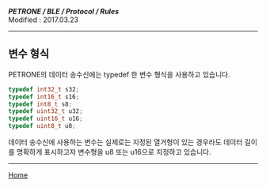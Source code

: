 ***PETRONE / BLE / Protocol / Rules***<br>
Modified : 2017.03.23

---


**변수 형식**
-----------------
PETRONE의 데이터 송수신에는 typedef 한 변수 형식을 사용하고 있습니다.
```cpp
typedef int32_t s32;
typedef int16_t s16;
typedef int8_t s8;
typedef uint32_t u32;
typedef uint16_t u16;
typedef uint8_t u8;
```
데이터 송수신에 사용하는 변수는 실제로는 지정된 열거형이 있는 경우라도 데이터 길이를 명확하게 표시하고자 변수형을 u8 또는 u16으로 지정하고 있습니다.



---
[Home](README.md)

